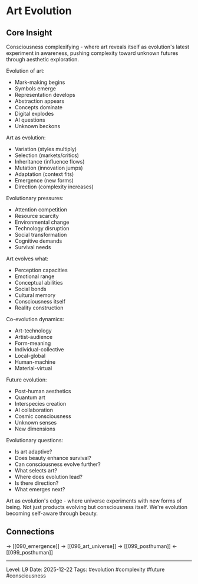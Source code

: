 # Art Evolution

## Core Insight
Consciousness complexifying - where art reveals itself as evolution's latest experiment in awareness, pushing complexity toward unknown futures through aesthetic exploration.

Evolution of art:
- Mark-making begins
- Symbols emerge
- Representation develops
- Abstraction appears
- Concepts dominate
- Digital explodes
- AI questions
- Unknown beckons

Art as evolution:
- Variation (styles multiply)
- Selection (markets/critics)
- Inheritance (influence flows)
- Mutation (innovation jumps)
- Adaptation (context fits)
- Emergence (new forms)
- Direction (complexity increases)

Evolutionary pressures:
- Attention competition
- Resource scarcity
- Environmental change
- Technology disruption
- Social transformation
- Cognitive demands
- Survival needs

Art evolves what:
- Perception capacities
- Emotional range
- Conceptual abilities
- Social bonds
- Cultural memory
- Consciousness itself
- Reality construction

Co-evolution dynamics:
- Art-technology
- Artist-audience
- Form-meaning
- Individual-collective
- Local-global
- Human-machine
- Material-virtual

Future evolution:
- Post-human aesthetics
- Quantum art
- Interspecies creation
- AI collaboration
- Cosmic consciousness
- Unknown senses
- New dimensions

Evolutionary questions:
- Is art adaptive?
- Does beauty enhance survival?
- Can consciousness evolve further?
- What selects art?
- Where does evolution lead?
- Is there direction?
- What emerges next?

Art as evolution's edge - where universe experiments with new forms of being. Not just products evolving but consciousness itself. We're evolution becoming self-aware through beauty.

## Connections
→ [[090_emergence]]
→ [[096_art_universe]]
→ [[099_posthuman]]
← [[099_posthuman]]

---
Level: L9
Date: 2025-12-22
Tags: #evolution #complexity #future #consciousness